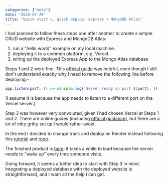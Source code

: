 ```yaml
---
categories: ["meta"]
date: "2024-07-20"
title: "Quick start v. quick deploy: Express + MongoDB Atlas"
---
```


I had planned to follow these steps one after another to create a simple CRUD website with Express and MongoDB Atlas:

1. run a "hello world" example on my local machine.
2. deploying it to a common platform, e.g. Vercel.
3. wiring up the deployed Express App to the Mongo Atlas database

Steps 1 and 2 were fine.  This [official guide](https://vercel.com/guides/using-express-with-vercel) was helpful, even though I still don't understand exactly why I need to remove the following line before deploying:-

```js
app.listen(port, () => console.log(`Server ready on port ${port}.`))
```

(I assume it is because the app needs to listen to a different port on the Vercel server.)

Step 3 was however very convoluted, given I had chosen Vercel at Steps 1 and 2.  There are online guides (including [official guidance](https://www.mongodb.com/docs/atlas/reference/partner-integrations/vercel/)), but there are a lot of nitty gritty set up I would rather avoid.

In the end I decided to change track and deploy on Render instead following this [tutorial](https://www.youtube.com/watch?v=i1wAQCg2iWU) and [repo](https://github.com/john-guerra/nodeExpressMongoES6_promptStorer).

The finished product is [here](https://nodeexpressmongoes6-promptstorer-main.onrender.com/): it takes a while to load because the server needs to "wake up" every time someone visits.

Going forward, it seems a better idea to start with Step 3 in mind.  Integrating a deployed database with the deployed website is straightforward, and I want all the help I can get.